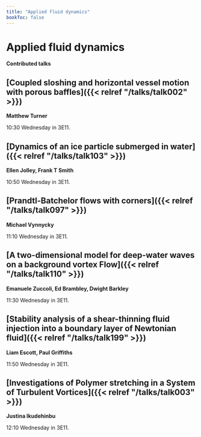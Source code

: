 ```yaml
---
title: "Applied fluid dynamics"
bookToc: false
---
```


# Applied fluid dynamics

**Contributed talks**


## [Coupled sloshing and horizontal vessel motion with porous baffles]({{< relref "/talks/talk002" >}})

**Matthew Turner**

10:30 Wednesday in 3E11.


## [Dynamics of an ice particle submerged in water]({{< relref "/talks/talk103" >}})

**Ellen Jolley, Frank T Smith**

10:50 Wednesday in 3E11.


## [Prandtl-Batchelor flows with corners]({{< relref "/talks/talk097" >}})

**Michael Vynnycky**

11:10 Wednesday in 3E11.


## [A two-dimensional model for deep-water waves on a background vortex Flow]({{< relref "/talks/talk110" >}})

**Emanuele Zuccoli, Ed Brambley, Dwight Barkley**

11:30 Wednesday in 3E11.


## [Stability analysis of a shear-thinning fluid injection into a boundary layer of Newtonian fluid]({{< relref "/talks/talk199" >}})

**Liam Escott, Paul Griffiths**

11:50 Wednesday in 3E11.


## [Investigations of Polymer stretching in a System of Turbulent Vortices]({{< relref "/talks/talk003" >}})

**Justina Ikudehinbu**

12:10 Wednesday in 3E11.


